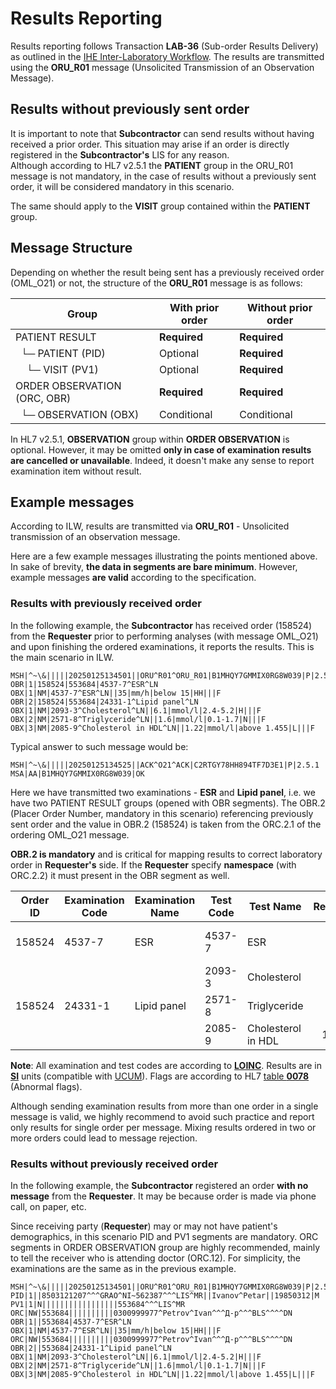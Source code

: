 # Results Reporting

Results reporting follows Transaction **LAB-36** (Sub-order Results Delivery) as outlined in the [IHE Inter-Laboratory Workflow](https://www.ihe.net/uploadedFiles/Documents/Laboratory/IHE_LAB_Suppl_ILW.pdf). The results are transmitted using the **ORU_R01** message (Unsolicited Transmission of an Observation Message).

## Results without previously sent order

It is important to note that **Subcontractor** can send results without having received a prior order. This situation may arise if an order is directly registered in the **Subcontractor's** LIS for any reason.  
Although according to HL7 v2.5.1 the **PATIENT** group in the ORU_R01 message is not mandatory, in the case of results without a previously sent order, it will be considered mandatory in this scenario.

The same should apply to the **VISIT** group contained within the **PATIENT** group.

## Message Structure

Depending on whether the result being sent has a previously received order (OML_O21) or not, the structure of the **ORU_R01** message is as follows:

| Group  | With prior order  | Without prior order  |
|---|---|---|
| PATIENT RESULT  | **Required**  | **Required**  |
| &nbsp;&nbsp;└─ PATIENT (PID)  | Optional  | **Required**  |
| &nbsp;&nbsp;&nbsp;&nbsp;└─ VISIT (PV1)  | Optional  | **Required**  |
| ORDER OBSERVATION (ORC, OBR) | **Required**  | **Required**  |
| &nbsp;&nbsp;└─ OBSERVATION (OBX)  | Conditional  | Conditional  |

In HL7 v2.5.1, **OBSERVATION** group within **ORDER OBSERVATION** is optional. However, it may be omitted **only in case of examination results are cancelled or unavailable**. Indeed, it doesn't make any sense to report examination item without result.

## Example messages

According to ILW, results are transmitted via **ORU_R01** - Unsolicited transmission of an observation message.

Here are a few example messages illustrating the points mentioned above. In sake of brevity, **the data in segments are bare minimum**. However, example messages **are valid** according to the specification.

### Results with previously received order

In the following example, the **Subcontractor** has received order (158524) from the **Requester** prior to performing analyses (with message OML_O21) and upon finishing the ordered examinations, it reports the results. This is the main scenario in ILW.

```hl7
MSH|^~\&|||||20250125134501||ORU^R01^ORU_R01|B1MHQY7GMMIX0RG8W039|P|2.5.1
OBR|1|158524|553684|4537-7^ESR^LN
OBX|1|NM|4537-7^ESR^LN||35|mm/h|below 15|HH|||F
OBR|2|158524|553684|24331-1^Lipid panel^LN
OBX|1|NM|2093-3^Cholesterol^LN||6.1|mmol/l|2.4-5.2|H|||F
OBX|2|NM|2571-8^Triglyceride^LN||1.6|mmol/l|0.1-1.7|N|||F
OBX|3|NM|2085-9^Cholesterol in HDL^LN||1.22|mmol/l|above 1.455|L|||F
```

Typical answer to such message would be:

```hl7
MSH|^~\&|||||20250125134525||ACK^O21^ACK|C2RTGY78HH894TF7D3E1|P|2.5.1
MSA|AA|B1MHQY7GMMIX0RG8W039|OK
```

Here we have transmitted two examinations - **ESR** and **Lipid panel**, i.e. we have two PATIENT RESULT groups (opened with OBR segments). The OBR.2 (Placer Order Number, mandatory in this scenario) referencing previously sent order and the value in OBR.2 (158524) is taken from the ORC.2.1 of the ordering OML_O21 message.

**OBR.2 is mandatory** and is critical for mapping results to correct laboratory order in **Requester's** side. If the **Requester** specify **namespace** (with ORC.2.2) it must present in the OBR segment as well.

<table>
    <thead>
        <tr>
            <th>Order ID</th>
            <th>Examination Code</th>
            <th>Examination Name</th>
            <th>Test Code</th>
            <th>Test Name</th>
            <th style="text-align: right;">Result</th>
            <th>Units</th>
            <th>Ref. range</th>
            <th>Flag</th>
        </tr>
    </thead>
    <tbody>
        <tr>
            <td>158524</td>
            <td>4537-7</td>
            <td>ESR</td>
            <td>4537-7</td>
            <td>ESR</td>
            <td style="text-align: right;">35</td>
            <td>mm/h</td>
            <td>below 15</td>
            <td>HH (Very high)</td>
        </tr>
        <tr>
            <td rowspan="3">158524</td>
            <td rowspan="3">24331-1</td>
            <td rowspan="3">Lipid panel</td>
            <td>2093-3</td>
            <td>Cholesterol</td>
            <td style="text-align: right;">6.1</td>
            <td>mmol/L</td>
            <td>2.4-5.2</td>
            <td>H (High)</td>
        </tr>
        <tr>
            <td>2571-8</td>
            <td>Triglyceride</td>
            <td style="text-align: right;">1.6</td>
            <td>mmol/L</td>
            <td>0.1-1.7</td>
            <td></td>
        </tr>
        <tr>
            <td>2085-9</td>
            <td>Cholesterol in HDL</td>
            <td style="text-align: right;">1.22</td>
            <td>mmol/L</td>
            <td>above 1.45</td>
            <td>L (Low)</td>
        </tr>
    </tbody>
</table>

**Note**: All examination and test codes are according to [**LOINC**](https://loinc.org/). Results are in [**SI**](https://en.wikipedia.org/wiki/International_System_of_Units) units (compatible with [UCUM](https://ucum.org/)). Flags are according to HL7 [table **0078**](https://hl7-definition.caristix.com/v2/HL7v2.5.1/Tables/0078) (Abnormal flags).

Although sending examination results from more than one order in a single message is valid, we highly recommend to avoid such practice and report only results for single order per message. Mixing results ordered in two or more orders could lead to message rejection.

### Results without previously received order

In the following example, the **Subcontractor** registered an order **with no message** from the **Requester**. It may be because order is made via phone call, on paper, etc.

Since receiving party (**Requester**) may or may not have patient's demographics, in this scenario PID and PV1 segments are mandatory. ORC segments in ORDER OBSERVATION group are highly recommended, mainly to tell the receiver who is attending doctor (ORC.12).
For simplicity, the examinations are the same as in the previous example.

```hl7
MSH|^~\&|||||20250125134501||ORU^R01^ORU_R01|B1MHQY7GMMIX0RG8W039|P|2.5.1
PID|1||8503121207^^^GRAO^NI~562387^^^LIS^MR||Ivanov^Petar||19850312|M
PV1|1|N|||||||||||||||||553684^^^LIS^MR
ORC|NW|553684||||||||||0300999977^Petrov^Ivan^^^Д-р^^^BLS^^^^DN
OBR|1||553684|4537-7^ESR^LN
OBX|1|NM|4537-7^ESR^LN||35|mm/h|below 15|HH|||F
ORC|NW|553684||||||||||0300999977^Petrov^Ivan^^^Д-р^^^BLS^^^^DN
OBR|2||553684|24331-1^Lipid panel^LN
OBX|1|NM|2093-3^Cholesterol^LN||6.1|mmol/l|2.4-5.2|H|||F
OBX|2|NM|2571-8^Triglyceride^LN||1.6|mmol/l|0.1-1.7|N|||F
OBX|3|NM|2085-9^Cholesterol in HDL^LN||1.22|mmol/l|above 1.455|L|||F
```